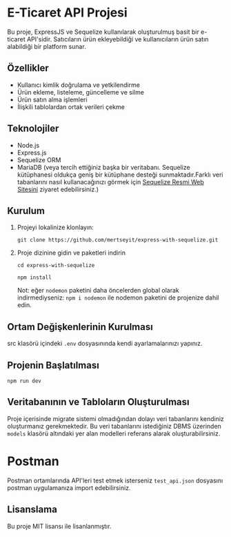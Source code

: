 # E-Ticaret API Projesi

Bu proje, ExpressJS ve Sequelize kullanılarak oluşturulmuş basit bir e-ticaret API'sidir. Satıcıların ürün ekleyebildiği ve kullanıcıların ürün satın alabildiği bir platform sunar.

## Özellikler

- Kullanıcı kimlik doğrulama ve yetkilendirme
- Ürün ekleme, listeleme, güncelleme ve silme
- Ürün satın alma işlemleri
- İlişkili tablolardan ortak verileri çekme

## Teknolojiler

- Node.js
- Express.js
- Sequelize ORM
- MariaDB (veya tercih ettiğiniz başka bir veritabanı. Sequelize kütüphanesi oldukça geniş bir kütüphane desteği sunmaktadır.Farklı veri tabanlarını nasıl kullanacağınızı görmek için [Sequelize Resmi Web Sitesini](https://sequelize.org/docs/v6/getting-started/) ziyaret edebilirsiniz.)

## Kurulum

1. Projeyi lokalinize klonlayın:

   `git clone https://github.com/mertseyit/express-with-sequelize.git `

2. Proje dizinine gidin ve paketleri indirin

   `cd express-with-sequelize `

   `npm install`

   Not: eğer `nodemon` paketini daha öncelerden global olarak indirmediyseniz: `npm i nodemon` ile nodemon paketini de projenize dahil edin.

## Ortam Değişkenlerinin Kurulması

src klasörü içindeki `.env` dosyasınında kendi ayarlamalarınızı yapınız.

## Projenin Başlatılması

`npm run dev`

## Veritabanının ve Tabloların Oluşturulması

Proje içerisinde migrate sistemi olmadığından dolayı veri tabanlarını kendiniz oluşturmanız gerekmektedir. Bu veri tabanlarını istediğiniz DBMS üzerinden `models` klasörü altındaki yer alan modelleri referans alarak oluşturabilirsiniz.

# Postman

Postman ortamlarında API'leri test etmek isterseniz `test_api.json` dosyasını postman uygulamanıza import edebilirsiniz.

## Lisanslama

Bu proje MIT lisansı ile lisanlanmıştır.
